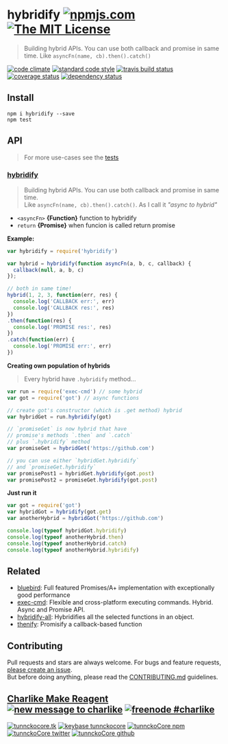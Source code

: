 # hybridify [![npmjs.com][npmjs-img]][npmjs-url] [![The MIT License][license-img]][license-url] 

> Building hybrid APIs. You can use both callback and promise in same time. Like `asyncFn(name, cb).then().catch()`

[![code climate][codeclimate-img]][codeclimate-url] [![standard code style][standard-img]][standard-url] [![travis build status][travis-img]][travis-url] [![coverage status][coveralls-img]][coveralls-url] [![dependency status][david-img]][david-url]


## Install
```
npm i hybridify --save
npm test
```


## API
> For more use-cases see the [tests](./test.js)

### [hybridify](./index.js#L50)
> Building hybrid APIs. You can use both callback and promise in same time.  
Like `asyncFn(name, cb).then().catch()`. As I call it _"async to hybrid"_

- `<asyncFn>` **{Function}** function to hybridify  
- `return` **{Promise}**  when funcion is called return promise

**Example:**

```js
var hybridify = require('hybridify')

var hybrid = hybridify(function asyncFn(a, b, c, callback) {
  callback(null, a, b, c)
});

// both in same time!
hybrid(1, 2, 3, function(err, res) {
  console.log('CALLBACK err:', err)
  console.log('CALLBACK res:', res)
})
.then(function(res) {
  console.log('PROMISE res:', res)
})
.catch(function(err) {
  console.log('PROMISE err:', err)
})
```

**Creating own population of hybrids**
> Every hybrid have `.hybridify` method...

```js
var run = require('exec-cmd') // some hybrid
var got = require('got') // async functions

// create got's constructor (which is .get method) hybrid
var hybridGet = run.hybridify(got)

// `promiseGet` is now hybrid that have
// promise's methods `.then` and `.catch`
// plus `.hybridify` method
var promiseGet = hybridGet('https://github.com')

// you can use either `hybridGet.hybridify`
// and `promiseGet.hybridify`
var promisePost1 = hybridGet.hybridify(got.post)
var promisePost2 = promiseGet.hybridify(got.post)
```

**Just run it**

```js
var got = require('got')
var hybridGot = hybridify(got.get)
var anotherHybrid = hybridGot('https://github.com')

console.log(typeof hybridGot.hybridify)
console.log(typeof anotherHybrid.then)
console.log(typeof anotherHybrid.catch)
console.log(typeof anotherHybrid.hybridify)
```


## Related
- [bluebird](https://github.com/petkaantonov/bluebird): Full featured Promises/A+ implementation with exceptionally good performance
- [exec-cmd](https://github.com/hybridables/exec-cmd): Flexible and cross-platform executing commands. Hybrid. Async and Promise API.
- [hybridify-all](https://github.com/hybridables/hybridify-all#readme): Hybridifies all the selected functions in an object.
- [thenify](https://github.com/thenables/thenify): Promisify a callback-based function


## Contributing

Pull requests and stars are always welcome. For bugs and feature requests, [please create an issue](https://github.com/hybridables/hybridify/issues/new).  
But before doing anything, please read the [CONTRIBUTING.md](./CONTRIBUTING.md) guidelines.


## [Charlike Make Reagent](http://j.mp/1stW47C) [![new message to charlike][new-message-img]][new-message-url] [![freenode #charlike][freenode-img]][freenode-url]

[![tunnckocore.tk][author-www-img]][author-www-url] [![keybase tunnckocore][keybase-img]][keybase-url] [![tunnckoCore npm][author-npm-img]][author-npm-url] [![tunnckoCore twitter][author-twitter-img]][author-twitter-url] [![tunnckoCore github][author-github-img]][author-github-url]


[npmjs-url]: https://www.npmjs.com/package/hybridify
[npmjs-img]: https://img.shields.io/npm/v/hybridify.svg?label=hybridify

[license-url]: https://github.com/hybridables/hybridify/blob/master/LICENSE.md
[license-img]: https://img.shields.io/badge/license-MIT-blue.svg


[codeclimate-url]: https://codeclimate.com/github/hybridables/hybridify
[codeclimate-img]: https://img.shields.io/codeclimate/github/hybridables/hybridify.svg

[travis-url]: https://travis-ci.org/hybridables/hybridify
[travis-img]: https://img.shields.io/travis/hybridables/hybridify.svg

[coveralls-url]: https://coveralls.io/r/hybridables/hybridify
[coveralls-img]: https://img.shields.io/coveralls/hybridables/hybridify.svg

[david-url]: https://david-dm.org/hybridables/hybridify
[david-img]: https://img.shields.io/david/hybridables/hybridify.svg

[standard-url]: https://github.com/feross/standard
[standard-img]: https://img.shields.io/badge/code%20style-standard-brightgreen.svg


[author-www-url]: http://www.tunnckocore.tk
[author-www-img]: https://img.shields.io/badge/www-tunnckocore.tk-fe7d37.svg

[keybase-url]: https://keybase.io/tunnckocore
[keybase-img]: https://img.shields.io/badge/keybase-tunnckocore-8a7967.svg

[author-npm-url]: https://www.npmjs.com/~tunnckocore
[author-npm-img]: https://img.shields.io/badge/npm-~tunnckocore-cb3837.svg

[author-twitter-url]: https://twitter.com/tunnckoCore
[author-twitter-img]: https://img.shields.io/badge/twitter-@tunnckoCore-55acee.svg

[author-github-url]: https://github.com/tunnckoCore
[author-github-img]: https://img.shields.io/badge/github-@tunnckoCore-4183c4.svg

[freenode-url]: http://webchat.freenode.net/?channels=charlike
[freenode-img]: https://img.shields.io/badge/freenode-%23charlike-5654a4.svg

[new-message-url]: https://github.com/tunnckoCore/messages
[new-message-img]: https://img.shields.io/badge/send%20me-message-green.svg
